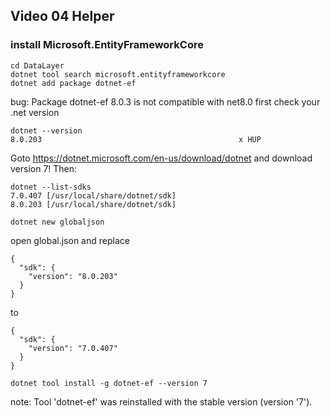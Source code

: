 ## Video 04 Helper

### install Microsoft.EntityFrameworkCore
```
cd DataLayer
dotnet tool search microsoft.entityframeworkcore
dotnet add package dotnet-ef
```
bug: Package dotnet-ef 8.0.3 is not compatible with net8.0
first check your .net version
```
dotnet --version
8.0.203                                            х HUP
```
Goto https://dotnet.microsoft.com/en-us/download/dotnet and download version 7! Then:
```
dotnet --list-sdks
7.0.407 [/usr/local/share/dotnet/sdk]
8.0.203 [/usr/local/share/dotnet/sdk]
```
```
dotnet new globaljson
```
open global.json and replace
```
{
  "sdk": {
    "version": "8.0.203"
  }
}
```
to
```
{
  "sdk": {
    "version": "7.0.407"
  }
}
```
```
dotnet tool install -g dotnet-ef --version 7
```
note: Tool 'dotnet-ef' was reinstalled with the stable version (version '7').
